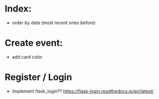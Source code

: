 # Index:
* order by date (most recent ones before)

# Create event: 
* add card color 

# Register / Login

* Implement flask_login?? https://flask-login.readthedocs.io/en/latest/